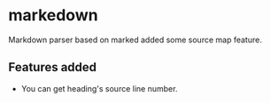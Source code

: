 # markedown

Markdown parser based on marked added some source map feature.


## Features added

- You can get heading's source line number.
